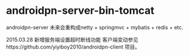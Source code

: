 # androidpn-server-bin-tomcat
androidpn-server 未来会重构成netty + springmvc + mybatis + redis + etc.

2015.03.28
  新增服务端设置超时断线功能
  客户端变动参见https://github.com/yiyiboy2010/androidpn-client 项目。
